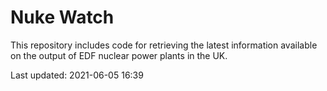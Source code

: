 # Nuke Watch

This repository includes code for retrieving the latest information available on the output of EDF nuclear power plants in the UK.

Last updated: 2021-06-05 16:39